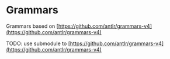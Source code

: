 # Grammars

Grammars based on [https://github.com/antlr/grammars-v4](https://github.com/antlr/grammars-v4)

TODO: use submodule to [https://github.com/antlr/grammars-v4](https://github.com/antlr/grammars-v4)

